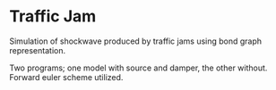 # Traffic Jam
Simulation of shockwave produced by traffic jams using bond graph representation.

Two programs; one model with source and damper, the other without. Forward euler scheme utilized.
